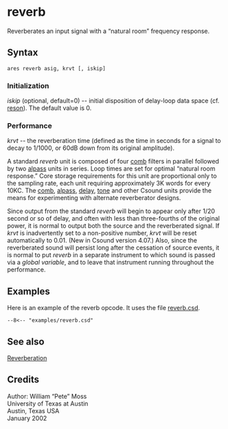 <!--
id:reverb
category:Signal Modifiers:Reverberation
-->
# reverb
Reverberates an input signal with a &#8220;natural room&#8221; frequency response.

## Syntax
``` csound-orc
ares reverb asig, krvt [, iskip]
```

### Initialization

_iskip_ (optional, default=0) -- initial disposition of delay-loop data space (cf. [reson](../../opcodes/reson)). The default value is 0.

### Performance

_krvt_ -- the reverberation time (defined as the time in seconds for a signal to decay to 1/1000, or 60dB down from its original amplitude).

A standard _reverb_ unit is composed of four [comb](../../opcodes/comb) filters in parallel followed by two [alpass](../../opcodes/alpass) units in series. Loop times are set for optimal &#8220;natural room response.&#8221; Core storage requirements for this unit are proportional only to the sampling rate, each unit requiring approximately 3K words for every 10KC. The [comb](../../opcodes/comb), [alpass](../../opcodes/alpass), [delay](../../opcodes/delay), [tone](../../opcodes/tone) and other Csound units provide the means for experimenting with alternate reverberator designs.

Since output from the standard _reverb_ will begin to appear only after 1/20 second or so of delay, and often with less than three-fourths of the original power, it is normal to output both the source and the reverberated signal. If _krvt_ is inadvertently set to a non-positive number, _krvt_ will be reset automatically to 0.01. (New in Csound version 4.07.) Also, since the reverberated sound will persist long after the cessation of source events, it is normal to put _reverb_ in a separate instrument to which sound is passed via a _global variable_, and to leave that instrument running throughout the performance.

## Examples

Here is an example of the reverb opcode. It uses the file [reverb.csd](../../examples/reverb.csd).

``` csound-csd title="Example of the reverb opcode." linenums="1"
--8<-- "examples/reverb.csd"
```

## See also

[Reverberation](../../sigmod/reverbtn)

## Credits

Author: William &#8220;Pete&#8221; Moss<br>
University of Texas at Austin<br>
Austin, Texas USA<br>
January 2002<br>
